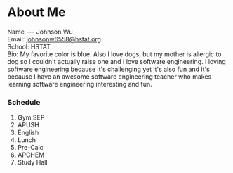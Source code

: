 # About Me  
Name --- Johnson Wu  
Email: johnsonw6558@hstat.org  
School: HSTAT  
Bio: My favorite color is blue. Also I love dogs, but my mother is allergic to dog so I couldn't actually raise one and I love software engineering. I loving software engineering because it's challenging yet it's also fun and it's because I have an awesome software engineering teacher who makes learning software engineering interesting and fun.  
### Schedule  
1. Gym SEP
2. APUSH
3. English
4. Lunch
5. Pre-Calc
6. APCHEM 
7. Study Hall